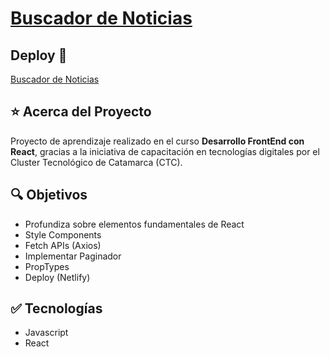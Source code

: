 # [Buscador de Noticias](https://mdcarron-ctc-buscador-imagenes.netlify.app/)

## Deploy 🔻

[Buscador de Noticias](https://mdcarron-ctc-buscador-imagenes.netlify.app/)

## ⭐ Acerca del Proyecto

Proyecto de aprendizaje realizado en el curso **Desarrollo FrontEnd con React**, gracias a la iniciativa de capacitación en tecnologías digitales por el Cluster Tecnológico de Catamarca (CTC).

## 🔍 Objetivos

- Profundiza sobre elementos fundamentales de React
- Style Components
- Fetch APIs (Axios)
- Implementar Paginador
- PropTypes
- Deploy (Netlify)

## ✅ Tecnologías

- Javascript
- React
